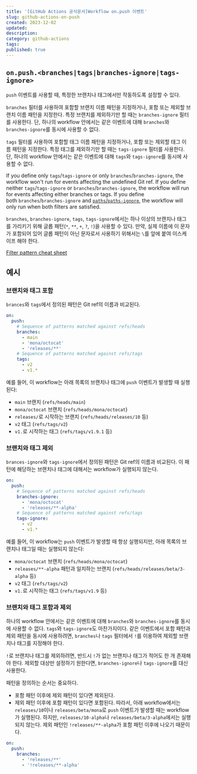```yaml
---
title: '[GitHub Actions 공식문서]Workflow on.push 이벤트'
slug: github-actions-on-push
created: 2023-12-02
updated:
description:
category: github-actions
tags:
published: true
---
```


## `on.push.<branches|tags|branches-ignore|tags-ignore>`

`push` 이벤트를 사용할 때, 특정한 브랜치나 태그에서만 작동하도록 설정할 수 있다.

`branches` 필터를 사용하여 포함할 브랜치 이름 패턴을 지정하거나, 포함 또는 제외할 브랜치 이름 패턴을 지정한다.
특정 브랜치를 제외하기만 할 때는 `branches-ignore` 필터를 사용한다.
단, 하나의 workflow 안에서는 같은 이벤트에 대해 `branches`와 `branches-ignore`를 동시에 사용할 수 없다.

`tags` 필터를 사용하여 포함할 태그 이름 패턴을 지정하거나, 포함 또는 제외할 태그 이름 패턴을 지정한다.
특정 태그를 제외하기만 할 때는 `tags-ignore` 필터를 사용한다.
단, 하나의 workflow 안에서는 같은 이벤트에 대해 `tags`와 `tags-ignore`를 동시에 사용할 수 없다.

If you define only `tags`/`tags-ignore` or only `branches`/`branches-ignore`, the workflow won't run for events affecting the undefined Git ref.
If you define neither `tags`/`tags-ignore` or `branches`/`branches-ignore`, the workflow will run for events affecting either branches or tags.
If you define both `branches`/`branches-ignore` and [`paths`/`paths-ignore`][2], the workflow will only run when both filters are satisfied.

`branches`, `branches-ignore`, `tags`, `tags-ignore`에서는 하나 이상의 브랜치나 태그를 가리키기 위해 글롭 패턴(`*`, `**`, `+`, `?`, `!`)을 사용할 수 있다.
만약, 실제 이름에 이 문자가 포함되어 있어 글롭 패턴이 아닌 문자로서 사용하기 위해서는 `\`를 앞에 붙여 이스케이프 해야 한다.

[Filter pattern cheat sheet][3]

## 예시

### 브랜치와 태그 포함

`brances`와 `tags`에서 정의된 패턴은 Git ref의 이름과 비교된다.

```yml
on:
  push:
    # Sequence of patterns matched against refs/heads
    branches:
      - main
      - 'mona/octocat'
      - 'releases/**'
    # Sequence of patterns matched against refs/tags
    tags:
      - v2
      - v1.*
```

예를 들어, 이 workflow는 아래 목록의 브랜치나 태그에 `push` 이벤트가 발생할 때 실행된다:

- `main` 브랜치 (`refs/heads/main`)
- `mona/octocat` 브랜치 (`refs/heads/mona/octocat`)
- `releases/`로 시작하는 브랜치 (`refs/heads/releases/10` 등)
- `v2` 태그 (`refs/tags/v2`)
- `v1.`로 시작하는 태그 (`refs/tags/v1.9.1` 등)

### 브랜치와 태그 제외

`brances-ignore`와 `tags-ignore`에서 정의된 패턴은 Git ref의 이름과 비교된다.
이 패턴에 해당하는 브랜치나 태그에 대해서는 workflow가 실행되지 않는다.

```yml
on:
  push:
    # Sequence of patterns matched against refs/heads
    branches-ignore:
      - 'mona/octocat'
      - 'releases/**-alpha'
    # Sequence of patterns matched against refs/tags
    tags-ignore:
      - v2
      - v1.*
```

예를 들어, 이 workflow는 `push` 이벤트가 발생할 때 항상 실행되지만, 아래 목록의 브랜치나 태그일 때는 실행되지 않는다:

- `mona/octocat` 브랜치 (`refs/heads/mona/octocat`)
- `releases/**-alpha` 패턴과 일치하는 브랜치 (`refs/heads/releases/beta/3-alpha` 등)
- `v2` 태그 (`refs/tags/v2`)
- `v1.`로 시작하는 태그 (`refs/tags/v1.9` 등)

### 브랜치와 태그 포함과 제외

하나의 workflow 안에서는 같은 이벤트에 대해 `branches`와 `branches-ignore`를 동시에 사용할 수 없다.
`tags`와 `tags-ignore`도 마찬가지이다.
같은 이벤트에서 포함 패턴과 제외 패턴을 동시에 사용하려면, `branches`나 `tags` 필터에서 `!`를 이용하여 제외할 브랜치나 태그를 지정해야 한다.

`!`로 브랜치나 태그를 제외하려면, 반드시 `!`가 없는 브랜치나 태그가 적어도 한 개 존재해야 한다.
제외할 대상만 설정하기 원한다면, `branches-ignore`나 `tags-ignore`를 대신 사용한다.

패턴을 정의하는 순서는 중요하다.

- 포함 패턴 이후에 제외 패턴이 있다면 제외된다.
- 제외 패턴 이후에 포함 패턴이 있다면 포함된다.
  따라서, 아래 workflow에서는 `releases/10`이나 `releases/beta/mona`로 `push` 이벤트가 발생할 때는 workflow가 실행된다.
  하지만, `releases/10-alpha`나 `releases/beta/3-alpha`에서는 실행되지 않는다.
  제외 패턴인 `!releases/**-alpha`가 포함 패턴 이후에 나오기 때문이다.

```yml
on:
  push:
    branches:
      - 'releases/**'
      - '!releases/**-alpha'
```

[1]: https://docs.github.com/en/actions/using-workflows/workflow-syntax-for-github-actions#onpushbranchestagsbranches-ignoretags-ignore 'on,.push event'
[2]: https://docs.github.com/en/actions/using-workflows/workflow-syntax-for-github-actions#onpushpull_requestpull_request_targetpathspaths-ignore 'paths/paths-ignore'
[3]: https://docs.github.com/en/actions/using-workflows/workflow-syntax-for-github-actions#filter-pattern-cheat-sheet 'Filter pattern cheat sheet'
